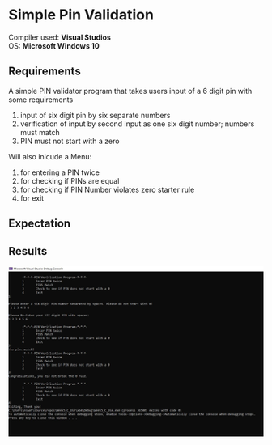 # Simple Pin Validation

Compiler used: **Visual Studios**
<br />
OS: **Microsoft Windows 10**

## Requirements

A simple PIN validator program that takes users input of a 6 digit pin with some requirements
1. input of six digit pin by six separate numbers
2. verification of input by second input as one six digit number; numbers must match
3. PIN must not start with a zero

Will also inlcude a Menu: 

1. for entering a PIN twice
2. for checking if PINs are equal
3. for checking if PIN Number violates zero starter rule
4. for exit

## Expectation

## Results

![When-Ran](https://github.com/aquaman48/Projects/blob/main/C%20Projects/Screenshots/Simple_Pin_Validator_Screenshots/When_Ran_Simple_Pin.JPG)
